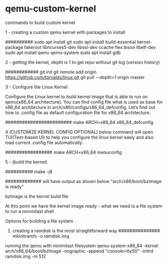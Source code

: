 # qemu-custom-kernel
commands to build custom kernel


1 - creating a custom qemu kernel with packages to install

##########
sudo apt install git
sudo apt install build-essential kernel-package fakeroot libncurses5-dev libssl-dev ccache flex bison libelf-dev
sudo apt install qemu qemu-system
sudo apt install gdb

2 - getting the kernel, depth is 1 to get repo without git log (version history)

############
git init
git remote add origin https://github.com/torvalds/linux.git
git pull --depth=1 origin master

3 - Configure the Linux Kernel

Configure the Linux kernel to build kernel image that is able to run on qemu(x86_64 architecture). You can find config file what is used as base for x86_64 architecture in arch/x86/configs/x86_64_defconfig. Let’s find out how to .config file as default configuration file for x86_64 architecture.

########################
make ARCH=x86_64 x86_64_defconfig   

4 (CUSTOMIZE KERNEL CONFIG OPTIONAL) below command will open TUI(Text-based UI) to help you configure the linux kernel easly and also load current .config file automatically.

#################
make ARCH=x86_64 menuconfig


5 - (build the kernel)

##########
make -j8

#############
will have output as shown below
"arch/x86/boot/bzImage is ready"

bzImage is the kernel build file

At this point we have the kernel image ready -  what we need is a file system to run a minimilast shell

Options for building a file system
1) creating a ramdisk is the most straightforward way
###############
mkinitramfs -o ramdisk.img 

running the qemu with minimilast filesystem
qemu-system-x86_64 -kernel arch/x86_64/boot/bzImage -nographic -append "console=ttyS0" -initrd ramdisk.img -m 512


